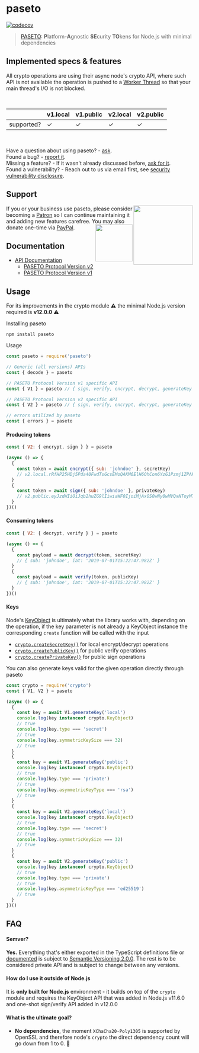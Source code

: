 # paseto

[![codecov][codecov-image]][codecov-url]

> [PASETO](https://paseto.io): <strong>P</strong>latform-<strong>A</strong>gnostic <strong>SE</strong>curity <strong>TO</strong>kens for Node.js with minimal dependencies

## Implemented specs & features

All crypto operations are using their async node's crypto API, where such API is not available the
operation is pushed to a [Worker Thread](https://nodejs.org/api/worker_threads.html) so that your
main thread's I/O is not blocked.

<br>

|  | v1.local | v1.public | v2.local | v2.public |
| -- | -- | -- | -- | -- |
| supported? | ✓ | ✓ | ✓ | ✓ |

<br>

Have a question about using paseto? - [ask][ask].  
Found a bug? - [report it][bug].  
Missing a feature? - If it wasn't already discussed before, [ask for it][suggest-feature].  
Found a vulnerability? - Reach out to us via email first, see [security vulnerability disclosure][security-vulnerability].  

## Support

[<img src="https://c5.patreon.com/external/logo/become_a_patron_button@2x.png" width="160" align="right">][support-patreon]
If you or your business use paseto, please consider becoming a [Patron][support-patreon] so I can continue maintaining it and adding new features carefree. You may also donate one-time via [PayPal][support-paypal].
[<img src="https://cdn.jsdelivr.net/gh/gregoiresgt/payment-icons@183140a5ff8f39b5a19d59ebeb2c77f03c3a24d3/Assets/Payment/PayPal/Paypal@2x.png" width="100" align="right">][support-paypal]

## Documentation

- [API Documentation][documentation]
  - [PASETO Protocol Version v2][documentation-v2]
  - [PASETO Protocol Version v1][documentation-v1]

## Usage

For its improvements in the crypto module ⚠️ the minimal Node.js version required is **v12.0.0** ⚠️

Installing paseto

```console
npm install paseto
```

Usage
```js
const paseto = require('paseto')

// Generic (all versions) APIs
const { decode } = paseto

// PASETO Protocol Version v1 specific API
const { V1 } = paseto // { sign, verify, encrypt, decrypt, generateKey }

// PASETO Protocol Version v2 specific API
const { V2 } = paseto // { sign, verify, encrypt, decrypt, generateKey }

// errors utilized by paseto
const { errors } = paseto
```

#### Producing tokens

```js
const { V2: { encrypt, sign } } = paseto

(async () => {
  {
    const token = await encrypt({ sub: 'johndoe' }, secretKey)
    // v2.local.rRfHP25HDj5Pda40FwdTsGcsEMoQAKM6ElH6OhCon6YzG1Pzmj1ZPAHORhPaxKQo0XLM5LPYgaevWGrkEy2Os3N68Xee_Me9A0LmbMlV6MNVt-UZMos7ETha
  }
  {
    const token = await sign({ sub: 'johndoe' }, privateKey)
    // v2.public.eyJzdWIiOiJqb2huZG9lIiwiaWF0IjoiMjAxOS0wNy0wMVQxNToyMTozMS40OTJaIn0tpEwuwb-loL652KAZhmCYdDUNW8YbF6UYCFCYLk-fexhzs2ofL4AyHTqIk0HzIxawufEibT1ZyJ7MPBJUVpsF
  }
})()
```

#### Consuming tokens

```js
const { V2: { decrypt, verify } } = paseto

(async () => {
  {
    const payload = await decrypt(token, secretKey)
    // { sub: 'johndoe', iat: '2019-07-01T15:22:47.982Z' }
  }
  {
    const payload = await verify(token, publicKey)
    // { sub: 'johndoe', iat: '2019-07-01T15:22:47.982Z' }
  }
})()
```

#### Keys

Node's [KeyObject](https://nodejs.org/api/crypto.html#crypto_class_keyobject) is ultimately what the
library works with, depending on the operation, if the key parameter is not already a KeyObject
instance the corresponding `create` function will be called with the input

- [`crypto.createSecretKey()`](https://nodejs.org/api/crypto.html#crypto_crypto_createsecretkey_key)
  for local encrypt/decrypt operations
- [`crypto.createPublicKey()`](https://nodejs.org/api/crypto.html#crypto_crypto_createpublickey_key)
  for public verify operations
- [`crypto.createPrivateKey()`](https://nodejs.org/api/crypto.html#crypto_crypto_createprivatekey_key)
  for public sign operations

You can also generate keys valid for the given operation directly through paseto

```js
const crypto = require('crypto')
const { V1, V2 } = paseto

(async () => {
  {
    const key = await V1.generateKey('local')
    console.log(key instanceof crypto.KeyObject)
    // true
    console.log(key.type === 'secret')
    // true
    console.log(key.symmetricKeySize === 32)
    // true
  }
  {
    const key = await V1.generateKey('public')
    console.log(key instanceof crypto.KeyObject)
    // true
    console.log(key.type === 'private')
    // true
    console.log(key.asymmetricKeyType === 'rsa')
    // true
  }
  {
    const key = await V2.generateKey('local')
    console.log(key instanceof crypto.KeyObject)
    // true
    console.log(key.type === 'secret')
    // true
    console.log(key.symmetricKeySize === 32)
    // true
  }
  {
    const key = await V2.generateKey('public')
    console.log(key instanceof crypto.KeyObject)
    // true
    console.log(key.type === 'private')
    // true
    console.log(key.asymmetricKeyType === 'ed25519')
    // true
  }
})()
```

## FAQ

#### Semver?

**Yes.** Everything that's either exported in the TypeScript definitions file or
[documented][documentation] is subject to
[Semantic Versioning 2.0.0](https://semver.org/spec/v2.0.0.html). The rest is to be considered
private API and is subject to change between any versions.

#### How do I use it outside of Node.js

It is **only built for Node.js** environment - it builds on top of the `crypto` module and requires
the KeyObject API that was added in Node.js v11.6.0 and one-shot sign/verify API added in v12.0.0

#### What is the ultimate goal?

- **No dependencies**, the moment `XChaCha20-Poly1305` is supported by OpenSSL and therefore node's
`crypto` the direct dependency count will go down from 1 to 0. 🚀


[ask]: https://github.com/panva/paseto/issues/new?labels=question&template=question.md&title=question%3A+
[bug]: https://github.com/panva/paseto/issues/new?labels=bug&template=bug-report.md&title=bug%3A+
[codecov-image]: https://img.shields.io/codecov/c/github/panva/paseto/master.svg
[codecov-url]: https://codecov.io/gh/panva/paseto
[documentation]: https://github.com/panva/paseto/blob/master/docs/README.md
[documentation-v2]: https://github.com/panva/paseto/blob/master/docs/README.md#v2-paseto-protocol-version-v2
[documentation-v1]: https://github.com/panva/paseto/blob/master/docs/README.md#v1-paseto-protocol-version-v1
[security-vulnerability]: https://github.com/panva/paseto/issues/new?template=security-vulnerability.md
[suggest-feature]: https://github.com/panva/paseto/issues/new?labels=enhancement&template=feature-request.md&title=proposal%3A+
[support-patreon]: https://www.patreon.com/panva
[support-paypal]: https://www.paypal.me/panva
